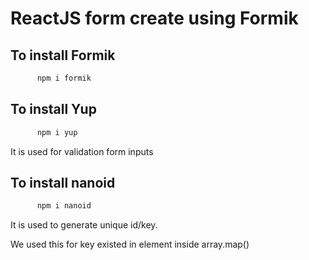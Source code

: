 # ReactJS form create using Formik


## To install Formik

```javascript
      npm i formik      
```

## To install Yup


```javascript
      npm i yup
```

It is used for validation form inputs


## To install nanoid


```javascript
      npm i nanoid  
```

It is used to generate unique id/key.

We used this for key existed in element inside array.map()
      